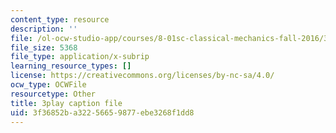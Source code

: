```yaml
---
content_type: resource
description: ''
file: /ol-ocw-studio-app/courses/8-01sc-classical-mechanics-fall-2016/3f36852ba32256659877ebe3268f1dd8_YGR5_Hf9dDg.vtt
file_size: 5368
file_type: application/x-subrip
learning_resource_types: []
license: https://creativecommons.org/licenses/by-nc-sa/4.0/
ocw_type: OCWFile
resourcetype: Other
title: 3play caption file
uid: 3f36852b-a322-5665-9877-ebe3268f1dd8
---
```

